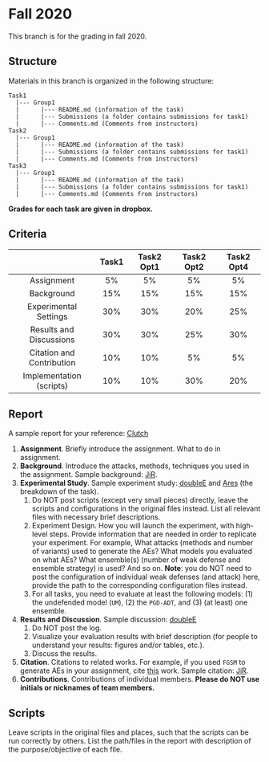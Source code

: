 # Fall 2020
This branch is for the grading in fall 2020.

## Structure
Materials in this branch is organized in the following structure:
```
Task1
  |--- Group1
  |      |--- README.md (information of the task)
  |      |--- Submissions (a folder contains submissions for task1)
  |      |--- Comments.md (Comments from instructors)
Task2
  |--- Group1
  |      |--- README.md (information of the task)
  |      |--- Submissions (a folder contains submissions for task1)
  |      |--- Comments.md (Comments from instructors)
Task3
  |--- Group1
  |      |--- README.md (information of the task)
  |      |--- Submissions (a folder contains submissions for task1)
  |      |--- Comments.md (Comments from instructors)
```

**Grades for each task are given in dropbox.**

## Criteria
|   |   Task1   |   Task2 Opt1  | Task2 Opt2    |   Task2 Opt4  |
|:--:|:--:|:--:|:--:|:--:|
|Assignment|  5%  |   5%  |   5%  |   5%  |
|Background|  15%   |   15% |   15% |   15% |
|Experimental Settings| 30% |   30% |   20% |   25% |
|Results and Discussions|   30% |   30% |   25% |   30% |
|Citation and Contribution| 10% |   10% |   5%  |   5%  |
|Implementation (scripts)|  10% |   10% |   30% |   20% |

## Report
A sample report for your reference: [Clutch](https://github.com/Dojones98/project-athena/blob/master/task1/report_task1.ipynb)

1. **Assignment**. Briefly introduce the assignment. What to do in assignment.
2. **Background**. Introduce the attacks, methods, techniques you used in the assignment. Sample background: [JiR](https://github.com/Jacob-L-Vincent/project-athena/blob/master/reports/Report%281%29.ipynb).
3. **Experimental Study**. Sample experiment study: [doubleE](https://github.com/andrewwunderlich/project-athena/blob/master/Task%201/Task1Report.pdf) and [Ares](https://github.com/cjshearer/project-athena/blob/master/Task2/Report.ipynb) (the breakdown of the task).
    1. Do NOT post scripts (except very small pieces) directly, leave the scripts and configurations in the original files instead. List all relevant files with necessary brief descriptions.  
    2. Experiment Design. How you will launch the experiment, with high-level steps. Provide information that are needed in order to replicate your experiment. For example, What attacks (methods and number of variants) used to generate the AEs? What models you evaluated on what AEs? What ensemble(s) (number of weak defense and ensemble strategy) is used? And so on. **Note**: you do NOT need to post the configuration of individual weak defenses (and attack) here, provide the path to the corresponding configuration files instead.
    3. For all tasks, you need to evaluate at least the following models: (1) the undefended model (``UM``), (2) the ``PGD-ADT``, and (3) (at least) one ensemble.  
4. **Results and Discussion**. Sample discussion: [doubleE](https://github.com/andrewwunderlich/project-athena/blob/master/Task%201/Task1Report.pdf)
    1. Do NOT post the log.
    2. Visualize your evaluation results with brief description (for people to understand your results: figures and/or tables, etc.).
    3. Discuss the results. 
5. **Citation**. Citations to related works. For example, if you used ``FGSM`` to generate AEs in your assignment, cite [this](https://arxiv.org/abs/1412.6572) work. Sample citation: [JiR](https://github.com/Jacob-L-Vincent/project-athena/blob/master/reports/Report%281%29.ipynb). 
6. **Contributions**. Contributions of individual members. **Please do NOT use initials or nicknames of team members.**

## Scripts
Leave scripts in the original files and places, such that the scripts can be run correctly by others. List the path/files in the report with description of the purpose/objective of each file.
